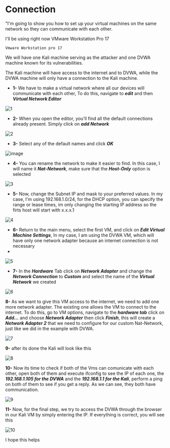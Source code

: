 # Connection 

"I'm going to show you how to set up your virtual machines on the same network so they can communicate with each other.

I'll be using right now VMware Workstation Pro 17

<code>Vmware Workstation pro 17</code>

We will have one Kali machine serving as the attacker and one DVWA machine known for its vulnerabilities. 

The Kali machine will have access to the internet and to DVWA, while the DVWA machine will only have a connection to the Kali machine.

- **1-** We have to make a virtual network where all our devices will communicate with each other, To do this, navigate to ***edit*** and then ***Virtual Network Editor***

![1](https://github.com/MauricioVigo/Cybersecurity/assets/95547003/f95d0cbb-c326-4ebf-8477-7ab6b70c9b49)

- **2-** When you open the editor, you'll find all the default connections already present. Simply click on ***add Network***

![2](https://github.com/MauricioVigo/Cybersecurity/assets/95547003/2e18d8bb-edf2-4aa0-8baf-154bc7543567)

- **3-** Select any of the default names and click ***OK***

![image](https://github.com/MauricioVigo/Cybersecurity/assets/95547003/a9b67bfa-41a1-43fd-bb27-ab83eb5b4656)


- **4-** You can rename the network to make it easier to find. In this case, I will name it ***Nat-Network***, make sure that the ***Host-Only*** option is selected 

![3](https://github.com/MauricioVigo/Cybersecurity/assets/95547003/48f1cfc9-a31d-474e-8e00-8b9108275b28)

- **5-** Now, change the Subnet IP and mask to your preferred values. In my case, I'm using 192.168.1.0/24, for the DHCP option, you can specify the range or lease times, im only changing the starting IP address so the firts host will start with x.x.x.1 

![4](https://github.com/MauricioVigo/Cybersecurity/assets/95547003/e42ef964-1af7-48c8-9b17-38faa39e431d)

- **6-** Return to the main menu, select the first VM, and click on ***Edit Virtual Machine Settings***, In my case, I am using the DVWA VM, which will have only one network adapter because an internet connection is not necessary
- 
![5](https://github.com/MauricioVigo/Cybersecurity/assets/95547003/76fdf027-241c-47df-8cc4-75ef9820869d)

- **7-** In the ***Hardware*** Tab click on ***Network Adapter*** and change the ***Network Connection*** to ***Custom*** and select the name of the ***Virtual Network*** we created

![6](https://github.com/MauricioVigo/Cybersecurity/assets/95547003/d6203a45-e2b2-4d41-be72-231ec7e2b424)

**8-** As we want to give this VM access to the internet, we need to add one more network adapter. The existing one allows the VM to connect to the internet. To do this, go to VM options, navigate to the ***hardware tab*** click on ***Add...*** and choose ***Network Adapter*** then click ***Finish***, this will create a ***Network Adapter 2*** that we need to configure for our custom Nat-Network, just like we did in the example with DVWA.

![7](https://github.com/MauricioVigo/Cybersecurity/assets/95547003/1c325c17-de2e-4c74-95d4-561a5b90a321)

**9-** after its done the Kali will look like this

![8](https://github.com/MauricioVigo/Cybersecurity/assets/95547003/59718fa7-17ba-45c8-a37b-bdf389421ddf)

**10-** Now its time to check if both of the Vms can comunicate with each other, open both of them and execute ifconfig to see the IP of each one, the ***192.168.1.105 for the DVWA*** and the ***192.168.1.1 for the Kali***, perform a ping on both of them to see if you get a reply. As we can see, they both have communication.

![9](https://github.com/MauricioVigo/Cybersecurity/assets/95547003/7a51e9bd-32f9-4ba1-8061-2cc38d3e4286)

**11-** Now, for the final step, we try to access the DVWA through the browser in our Kali VM by simply entering the IP. If everything is correct, you will see this

![10](https://github.com/MauricioVigo/Cybersecurity/assets/95547003/2a707f04-4b57-411b-9c1e-8634c3991a9a)


I hope this helps 
